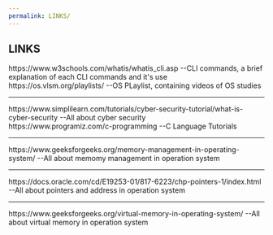 ```yaml
---
permalink: LINKS/
---
```

LINKS
---
<p> https://www.w3schools.com/whatis/whatis_cli.asp --CLI commands, a brief explanation of each CLI commands and it's use
<br> https://os.vlsm.org/playlists/ --OS PLaylist, containing videos of OS studies </p>

---
<p> https://www.simplilearn.com/tutorials/cyber-security-tutorial/what-is-cyber-security --All about cyber security 
<br> https://www.programiz.com/c-programming --C Language Tutorials </p>

---
<p> https://www.geeksforgeeks.org/memory-management-in-operating-system/ --All about memomy management in operation system </p>

---
<p> https://docs.oracle.com/cd/E19253-01/817-6223/chp-pointers-1/index.html --All about pointers and address in operation system </p>

---
<p> https://www.geeksforgeeks.org/virtual-memory-in-operating-system/ --All about virtual memory in operation system </p>
